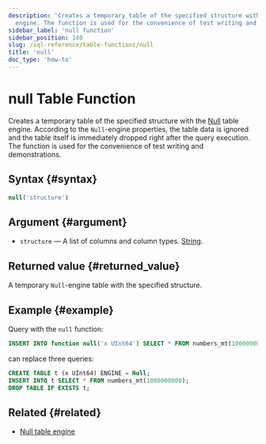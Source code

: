 ```yaml
---
description: 'Creates a temporary table of the specified structure with the Null table
  engine. The function is used for the convenience of test writing and demonstrations.'
sidebar_label: 'null function'
sidebar_position: 140
slug: /sql-reference/table-functions/null
title: 'null'
doc_type: 'how-to'
---
```


# null Table Function

Creates a temporary table of the specified structure with the [Null](../../engines/table-engines/special/null.md) table engine. According to the `Null`-engine properties, the table data is ignored and the table itself is immediately dropped right after the query execution. The function is used for the convenience of test writing and demonstrations.

## Syntax {#syntax}

```sql
null('structure')
```

## Argument {#argument}

- `structure` — A list of columns and column types. [String](../../sql-reference/data-types/string.md).

## Returned value {#returned_value}

A temporary `Null`-engine table with the specified structure.

## Example {#example}

Query with the `null` function:

```sql
INSERT INTO function null('x UInt64') SELECT * FROM numbers_mt(1000000000);
```
can replace three queries:

```sql
CREATE TABLE t (x UInt64) ENGINE = Null;
INSERT INTO t SELECT * FROM numbers_mt(1000000000);
DROP TABLE IF EXISTS t;
```

## Related {#related}

- [Null table engine](../../engines/table-engines/special/null.md)
